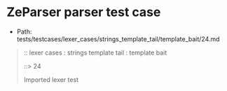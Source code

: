 # ZeParser parser test case

- Path: tests/testcases/lexer_cases/strings_template_tail/template_bait/24.md

> :: lexer cases : strings template tail : template bait
>
> ::> 24
>
> Imported lexer test
>
> <template tail> closing curly baiting eol/eof

## Input

`````js
`${"-->"} aaa } bbb
`````

## Output

_Note: the whole output block is auto-generated. Manual changes will be overwritten!_

Below follow outputs in four parsing modes: sloppy mode, strict mode script goal, module goal, web compat mode (always sloppy).

Note that the output parts are auto-generated by the test runner to reflect actual result.

### Sloppy mode

Parsed with script goal and as if the code did not start with strict mode header.

`````
throws: Tokenizer error!
    Unclosed template literal

`${"-->"} aaa } bbb
        ^------- error
`````

### Strict mode

Parsed with script goal but as if it was starting with `"use strict"` at the top.

_Output same as sloppy mode._

### Module goal

Parsed with the module goal.

_Output same as sloppy mode._

### Web compat mode

Parsed in sloppy script mode but with the web compat flag enabled.

_Output same as sloppy mode._
